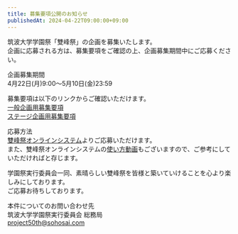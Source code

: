 ```yaml
---
title: 募集要項公開のお知らせ
publishedAt: 2024-04-22T09:00:00+09:00
---
```


筑波大学学園祭「雙峰祭」の企画を募集いたします。  
企画に応募される方は、募集要項をご確認の上、企画募集期間中にご応募ください。

企画募集期間  
4月22日(月)9:00〜5月10日(金)23:59

募集要項は以下のリンクからご確認いただけます。  
[一般企画用募集要項](https://r2-2024.sohosai.com/20240422-general-application-guidelines.pdf)  
[ステージ企画用募集要項](https://r2-2024.sohosai.com/20240422-stage-application-guidelines.pdf)

応募方法  
[雙峰祭オンラインシステム](https://entry.sohosai.com/)よりご応募いただけます。  
また、雙峰祭オンラインシステムの[使い方動画](https://entry.sohosai.com/how-to-use)もございますので、ご参考にしていただければと存じます。

学園祭実行委員会一同、素晴らしい雙峰祭を皆様と築いていけることを心より楽しみにしております。  
ご応募お待ちしております。

本件についてのお問い合わせ先  
筑波大学学園祭実行委員会 総務局  
project50th@sohosai.com
